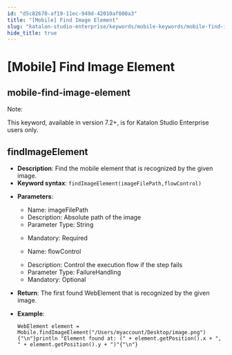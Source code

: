 ```yaml
---
id: "d5c82670-af19-11ec-949d-42010af000a3"
title: "[Mobile] Find Image Element"
slug: "katalon-studio-enterprise/keywords/mobile-keywords/mobile-find-image-element"
hide_title: true
---
```


# <a id="id_0" class="anchor_top_offset"/><a id="ariaid-title1" class="anchor_top_offset"/>[Mobile] Find Image Element

  

## <a id="id_0__id" class="anchor_top_offset"/>mobile-find-image-element

              
<div xmlns="http://www.w3.org/1999/xhtml" className="note note note_note"><span className="note__title">Note:</span> 
  <p className="p">This keyword, available in version 7.2+, is for Katalon Studio
    Enterprise users only.</p>
</div>
      
  

## <a id="id_0__id_1" class="anchor_top_offset"/>findImageElement

              
<ul xmlns="http://www.w3.org/1999/xhtml" className="ul">   <li className="li">     <strong className="ph b">Description</strong>: Find the mobile element that is     recognized by the given image.</li>   <li className="li">     <strong className="ph b">Keyword syntax</strong>:     <code className="ph codeph">findImageElement(imageFilePath,flowControl)</code>   </li>   <li className="li">     <p className="p">       <strong className="ph b">Parameters</strong>:</p>     <ul className="ul">       <li className="li">Name: imageFilePath</li>       <li className="li">Description: Absolute path of the image</li>       <li className="li">Parameter Type: String</li>       <li className="li">         <p className="p">Mandatory: Required</p>       </li>       <li className="li">         <p className="p">Name: flowControl</p>       </li>       <li className="li">Description: Control the execution flow if the step fails</li>       <li className="li">Parameter Type: FailureHandling</li>       <li className="li">Mandatory: Optional</li>     </ul>   </li>   <li className="li">     <p className="p">       <strong className="ph b">Return</strong>: The first found WebElement that is       recognized by the given image.</p>   </li>   <li className="li">     <p className="p">       <strong className="ph b">Example</strong>:</p>     <pre className="pre codeblock"><code>WebElement element = Mobile.findImageElement("/Users/myaccount/Desktop/image.png"){"\n"}println "Element found at: (" + element.getPosition().x + ", " + element.getPosition().y + ")"{"\n"}</code></pre>   </li> </ul> 
      

